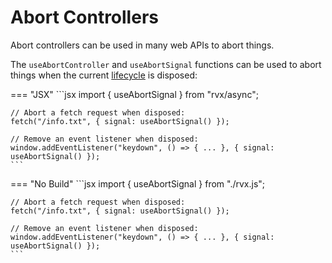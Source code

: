 # Abort Controllers
Abort controllers can be used in many web APIs to abort things.

The `useAbortController` and `useAbortSignal` functions can be used to abort things when the current [lifecycle](../core/lifecycle.md) is disposed:

=== "JSX"
	```jsx
	import { useAbortSignal } from "rvx/async";

	// Abort a fetch request when disposed:
	fetch("/info.txt", { signal: useAbortSignal() });

	// Remove an event listener when disposed:
	window.addEventListener("keydown", () => { ... }, { signal: useAbortSignal() });
	```

=== "No Build"
	```jsx
	import { useAbortSignal } from "./rvx.js";

	// Abort a fetch request when disposed:
	fetch("/info.txt", { signal: useAbortSignal() });

	// Remove an event listener when disposed:
	window.addEventListener("keydown", () => { ... }, { signal: useAbortSignal() });
	```
